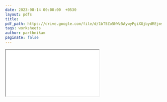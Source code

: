```yaml
---
date: 2023-08-14 00:00:00  +0530
layout: pdfs
title: 
pdf_path: https://drive.google.com/file/d/1bT5Zo5hWz5AywyPgiXGjbydREjmsu60Z/preview?usp=drive_link
tags: worksheets
author: parthnikam
paginate: false
---
```


<iframe class="embed-pdf" src="{{ page.pdf_path }}#toolbar=0" seamless="seamless" scrolling="no" style="overflow:hidden"></iframe>
